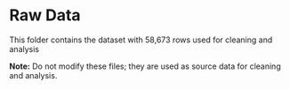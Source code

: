 # Raw Data

This folder contains the dataset with 58,673 rows used for cleaning and analysis

**Note:** Do not modify these files; they are used as source data for cleaning and analysis.
